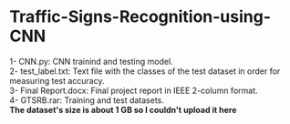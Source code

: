 # Traffic-Signs-Recognition-using-CNN

1- CNN.py: CNN trainind and testing model. <br />
2- test_label.txt: Text file with the classes of the test dataset in order for measuring test accuracy. <br />
3- Final Report.docx: Final project report in IEEE 2-column format. <br />
4- GTSRB.rar: Training and test datasets. <br />
**The dataset's size is about 1 GB so I couldn't upload it here**
